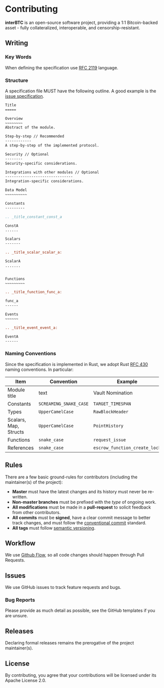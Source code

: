 # Contributing

**interBTC** is an open-source software project, providing a 1:1 Bitcoin-backed asset - fully collateralized, interoperable, and censorship-resistant.

## Writing

### Key Words

When defining the specification use [RFC 2119](https://datatracker.ietf.org/doc/html/rfc2119) language.

### Structure

A specification file MUST have the following outline.
A good example is the [issue specification](docs/spec/issue.rst).

```rst
Title
=====

Overview
~~~~~~~~
Abstract of the module.

Step-by-step // Recommended
------------
A step-by-step of the implemented protocol.

Security // Optional
--------
Security-specific considerations.

Integrations with other modules // Optional
-------------------------------
Integration-specific considerations.

Data Model
~~~~~~~~~~

Constants
---------

.. _title_constant_const_a

ConstA
......

Scalars
-------

.. _title_scalar_scalar_a:

ScalarA
.......


Functions
~~~~~~~~~

.. _title_function_func_a:

func_a
------

Events
~~~~~~

.. _title_event_event_a:

EventA
------
```

### Naming Conventions

Since the specification is implemented in Rust, we adopt Rust [RFC 430](https://github.com/rust-lang/rfcs/blob/master/text/0430-finalizing-naming-conventions.md#general-naming-conventions) naming conventions. In particular:

Item | Convention | Example
---------|----------|---------
 Module title | text | Vault Nomination
 Constants | `SCREAMING_SNAKE_CASE` | `TARGET_TIMESPAN`
 Types | `UpperCamelCase` | `RawBlockHeader`
 Scalars, Map, Structs | `UpperCamelCase` | `PointHistory`
 Functions | `snake_case` | `request_issue`
 References | `snake_case` | `escrow_function_create_lock`

## Rules

There are a few basic ground-rules for contributors (including the maintainer(s) of the project):

- **Master** must have the latest changes and its history must never be re-written.
- **Non-master branches** must be prefixed with the *type* of ongoing work.
- **All modifications** must be made in a **pull-request** to solicit feedback from other contributors.
- **All commits** must be **signed**, have a clear commit message to better track changes, and must follow the [conventional commit](https://www.conventionalcommits.org/en/v1.0.0-beta.2/#summary) standard.
- **All tags** must follow [semantic versioning](https://semver.org/).

## Workflow

We use [Github Flow](https://guides.github.com/introduction/flow/index.html), so all code changes should happen through Pull Requests.

## Issues

We use GitHub issues to track feature requests and bugs.

### Bug Reports

Please provide as much detail as possible, see the GitHub templates if you are unsure.

## Releases

Declaring formal releases remains the prerogative of the project maintainer(s).

## License

By contributing, you agree that your contributions will be licensed under its Apache License 2.0.
